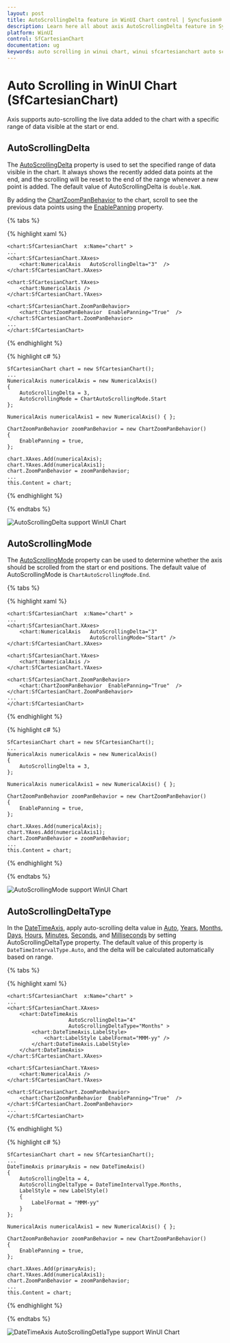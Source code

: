 ```yaml
---
layout: post
title: AutoScrollingDelta feature in WinUI Chart control | Syncfusion®
description: Learn here all about axis AutoScrollingDelta feature in Syncfusion® WinUI Chart (SfCartesianChart) control and more.
platform: WinUI
control: SfCartesianChart
documentation: ug
keywords: auto scrolling in winui chart, winui sfcartesianchart auto scrolling, winui chart auto scrolling customization, syncfusion winui chart auto scrolling, winui sfcartesianchart auto scrolling settings.
---
```


# Auto Scrolling in WinUI Chart (SfCartesianChart)

Axis supports auto-scrolling the live data added to the chart with a specific range of data visible at the start or end.

## AutoScrollingDelta

The [AutoScrollingDelta](https://help.syncfusion.com/cr/winui/Syncfusion.UI.Xaml.Charts.ChartAxis.html#Syncfusion_UI_Xaml_Charts_ChartAxis_AutoScrollingDelta) property is used to set the specified range of data visible in the chart. It always shows the recently added data points at the end, and the scrolling will be reset to the end of the range whenever a new point is added. The default value of AutoScrollingDelta is `double.NaN`.

By adding the [ChartZoomPanBehavior](https://help.syncfusion.com/cr/winui/Syncfusion.UI.Xaml.Charts.ChartZoomPanBehavior.html#Syncfusion_UI_Xaml_Charts_ChartZoomPanBehavior__ctor) to the chart, scroll to see the previous data points using the [EnablePanning](https://help.syncfusion.com/cr/winui/Syncfusion.UI.Xaml.Charts.ChartZoomPanBehavior.html#Syncfusion_UI_Xaml_Charts_ChartZoomPanBehavior_EnablePanning) property.


{% tabs %}

{% highlight xaml %}

    <chart:SfCartesianChart  x:Name="chart" >
    ...
    <chart:SfCartesianChart.XAxes>
        <chart:NumericalAxis   AutoScrollingDelta="3"  />
    </chart:SfCartesianChart.XAxes>

    <chart:SfCartesianChart.YAxes>
        <chart:NumericalAxis />
    </chart:SfCartesianChart.YAxes>

    <chart:SfCartesianChart.ZoomPanBehavior>
        <chart:ChartZoomPanBehavior  EnablePanning="True"  />
    </chart:SfCartesianChart.ZoomPanBehavior>
    ...
    </chart:SfCartesianChart>

{% endhighlight %}

{% highlight c# %}

    SfCartesianChart chart = new SfCartesianChart();
    ...
    NumericalAxis numericalAxis = new NumericalAxis()
    {
        AutoScrollingDelta = 3,
        AutoScrollingMode = ChartAutoScrollingMode.Start
    };

    NumericalAxis numericalAxis1 = new NumericalAxis() { };

    ChartZoomPanBehavior zoomPanBehavior = new ChartZoomPanBehavior()
    {
        EnablePanning = true,
    };

    chart.XAxes.Add(numericalAxis);
    chart.YAxes.Add(numericalAxis1);
    chart.ZoomPanBehavior = zoomPanBehavior;
    ...
    this.Content = chart;
{% endhighlight %}

{% endtabs %}

![AutoScrollingDelta support WinUI Chart](Axis_Images/winui_chart_axis_auto-scrolling-delta.png)

## AutoScrollingMode

The [AutoScrollingMode](https://help.syncfusion.com/cr/winui/Syncfusion.UI.Xaml.Charts.ChartAxis.html#Syncfusion_UI_Xaml_Charts_ChartAxis_AutoScrollingMode) property can be used to determine whether the axis should be scrolled from the start or end positions. The default value of AutoScrollingMode is `ChartAutoScrollingMode.End`.

{% tabs %}

{% highlight xaml %}

    <chart:SfCartesianChart  x:Name="chart" >
    ...
    <chart:SfCartesianChart.XAxes>
        <chart:NumericalAxis   AutoScrollingDelta="3" 
                               AutoScrollingMode="Start" />
    </chart:SfCartesianChart.XAxes>

    <chart:SfCartesianChart.YAxes>
        <chart:NumericalAxis />
    </chart:SfCartesianChart.YAxes>

    <chart:SfCartesianChart.ZoomPanBehavior>
        <chart:ChartZoomPanBehavior  EnablePanning="True"  />
    </chart:SfCartesianChart.ZoomPanBehavior>
    ...
    </chart:SfCartesianChart>

{% endhighlight %}

{% highlight c# %}

    SfCartesianChart chart = new SfCartesianChart();
    ...
    NumericalAxis numericalAxis = new NumericalAxis()
    {
        AutoScrollingDelta = 3,
    };

    NumericalAxis numericalAxis1 = new NumericalAxis() { };

    ChartZoomPanBehavior zoomPanBehavior = new ChartZoomPanBehavior()
    {
        EnablePanning = true,
    };

    chart.XAxes.Add(numericalAxis);
    chart.YAxes.Add(numericalAxis1);
    chart.ZoomPanBehavior = zoomPanBehavior;
    ...
    this.Content = chart;
{% endhighlight %}

{% endtabs %}

![AutoScrollingMode support WinUI Chart](Axis_Images/winui_chart_axis_auto-scrolling-mode.png)

## AutoScrollingDeltaType

In the [DateTimeAxis](https://help.syncfusion.com/cr/winui/Syncfusion.UI.Xaml.Charts.DateTimeAxis.html), apply auto-scrolling delta value in [Auto](https://help.syncfusion.com/cr/winui/Syncfusion.UI.Xaml.Charts.DateTimeIntervalType.html#Syncfusion_UI_Xaml_Charts_DateTimeIntervalType_Auto), [Years](https://help.syncfusion.com/cr/winui/Syncfusion.UI.Xaml.Charts.DateTimeIntervalType.html#Syncfusion_UI_Xaml_Charts_DateTimeIntervalType_Years), [Months](https://help.syncfusion.com/cr/winui/Syncfusion.UI.Xaml.Charts.DateTimeIntervalType.html#Syncfusion_UI_Xaml_Charts_DateTimeIntervalType_Months), [Days](https://help.syncfusion.com/cr/winui/Syncfusion.UI.Xaml.Charts.DateTimeIntervalType.html#Syncfusion_UI_Xaml_Charts_DateTimeIntervalType_Days), [Hours](https://help.syncfusion.com/cr/winui/Syncfusion.UI.Xaml.Charts.DateTimeIntervalType.html#Syncfusion_UI_Xaml_Charts_DateTimeIntervalType_Hours), [Minutes](https://help.syncfusion.com/cr/winui/Syncfusion.UI.Xaml.Charts.DateTimeIntervalType.html#Syncfusion_UI_Xaml_Charts_DateTimeIntervalType_Minutes), [Seconds](https://help.syncfusion.com/cr/winui/Syncfusion.UI.Xaml.Charts.DateTimeIntervalType.html#Syncfusion_UI_Xaml_Charts_DateTimeIntervalType_Seconds), and [Milliseconds](https://help.syncfusion.com/cr/winui/Syncfusion.UI.Xaml.Charts.DateTimeIntervalType.html#Syncfusion_UI_Xaml_Charts_DateTimeIntervalType_Milliseconds) by setting AutoScrollingDeltaType property. The default value of this property is `DateTimeIntervalType.Auto`, and the delta will be calculated automatically based on range.

{% tabs %}

{% highlight xaml %}

    <chart:SfCartesianChart  x:Name="chart" >
    ...
    <chart:SfCartesianChart.XAxes>
        <chart:DateTimeAxis 
                        AutoScrollingDelta="4"  
                        AutoScrollingDeltaType="Months" >
            <chart:DateTimeAxis.LabelStyle>
                <chart:LabelStyle LabelFormat="MMM-yy" />
            </chart:DateTimeAxis.LabelStyle>
        </chart:DateTimeAxis>
    </chart:SfCartesianChart.XAxes>

    <chart:SfCartesianChart.YAxes>
        <chart:NumericalAxis />
    </chart:SfCartesianChart.YAxes>

    <chart:SfCartesianChart.ZoomPanBehavior>
        <chart:ChartZoomPanBehavior  EnablePanning="True"  />
    </chart:SfCartesianChart.ZoomPanBehavior>
    ...
    </chart:SfCartesianChart>

{% endhighlight %}

{% highlight c# %}

    SfCartesianChart chart = new SfCartesianChart();
    ...
    DateTimeAxis primaryAxis = new DateTimeAxis()
    {
        AutoScrollingDelta = 4,
        AutoScrollingDeltaType = DateTimeIntervalType.Months,
        LabelStyle = new LabelStyle()
        {
            LabelFormat = "MMM-yy"
        }
    };

    NumericalAxis numericalAxis1 = new NumericalAxis() { };

    ChartZoomPanBehavior zoomPanBehavior = new ChartZoomPanBehavior()
    {
        EnablePanning = true,
    };

    chart.XAxes.Add(primaryAxis);
    chart.YAxes.Add(numericalAxis1);
    chart.ZoomPanBehavior = zoomPanBehavior;
    ...
    this.Content = chart;
{% endhighlight %}

{% endtabs %}

![DateTimeAxis AutoScrollingDetlaType support WinUI Chart](Axis_Images/winui_chart_datetime-axis_auto-scrolling-mode.png)


